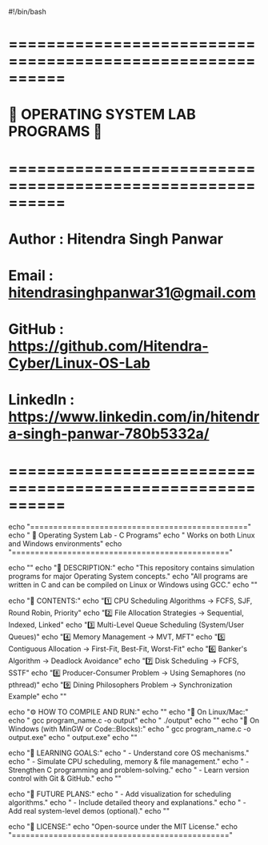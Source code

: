 #!/bin/bash
# ==========================================================
#            🔹 OPERATING SYSTEM LAB PROGRAMS 🔹
# ==========================================================
# Author   : Hitendra Singh Panwar
# Email    : hitendrasinghpanwar31@gmail.com
# GitHub   : https://github.com/Hitendra-Cyber/Linux-OS-Lab
# LinkedIn : https://www.linkedin.com/in/hitendra-singh-panwar-780b5332a/
# ==========================================================

echo "==============================================="
echo "   🧠  Operating System Lab - C Programs"
echo "   Works on both Linux and Windows environments"
echo "==============================================="

echo ""
echo "📘 DESCRIPTION:"
echo "This repository contains simulation programs for major Operating System concepts."
echo "All programs are written in C and can be compiled on Linux or Windows using GCC."
echo ""

echo "📂 CONTENTS:"
echo "1️⃣ CPU Scheduling Algorithms  → FCFS, SJF, Round Robin, Priority"
echo "2️⃣ File Allocation Strategies  → Sequential, Indexed, Linked"
echo "3️⃣ Multi-Level Queue Scheduling (System/User Queues)"
echo "4️⃣ Memory Management           → MVT, MFT"
echo "5️⃣ Contiguous Allocation       → First-Fit, Best-Fit, Worst-Fit"
echo "6️⃣ Banker's Algorithm          → Deadlock Avoidance"
echo "7️⃣ Disk Scheduling             → FCFS, SSTF"
echo "8️⃣ Producer-Consumer Problem   → Using Semaphores (no pthread)"
echo "9️⃣ Dining Philosophers Problem → Synchronization Example"
echo ""

echo "⚙️  HOW TO COMPILE AND RUN:"
echo ""
echo "🔸 On Linux/Mac:"
echo "     gcc program_name.c -o output"
echo "     ./output"
echo ""
echo "🔸 On Windows (with MinGW or Code::Blocks):"
echo "     gcc program_name.c -o output.exe"
echo "     output.exe"
echo ""

echo "🎯 LEARNING GOALS:"
echo " - Understand core OS mechanisms."
echo " - Simulate CPU scheduling, memory & file management."
echo " - Strengthen C programming and problem-solving."
echo " - Learn version control with Git & GitHub."
echo ""

echo "🚀 FUTURE PLANS:"
echo " - Add visualization for scheduling algorithms."
echo " - Include detailed theory and explanations."
echo " - Add real system-level demos (optional)."
echo ""

echo "📜 LICENSE:"
echo "Open-source under the MIT License."
echo "==============================================="
